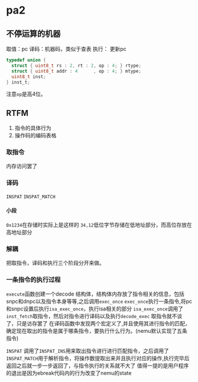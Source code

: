 # pa2
## 不停运算的机器

取值：pc
译码：机器码，类似于查表
执行：
更新pc


```c
typedef union {
  struct { uint8_t rs : 2, rt : 2, op : 4; } rtype;
  struct { uint8_t addr : 4      , op : 4; } mtype;
  uint8_t inst;
} inst_t;
```

注意`op`是高4位。

## RTFM
1. 指令的具体行为
2. 操作码的编码表格


### 取指令
内存访问罢了

### 译码
`INSPAT`
`INSPAT_MATCH`

#### 小段
`0x1234`在存储时实际上是这样的
`34,12`低位字节存储在低地址部分，而高位存放在高地址部分

### 解耦

把取指令，译码和执行三个阶段分开来做。

### 一条指令的执行过程
`execute`函数创建一个decode 结构体，结构体内存放了指令相关的信息，包括snpc和dnpc以及指令本身等等,之后调用`exec_once`
`exec_once`执行一条指令,将pc和snpc设置后执行`isa_exec_once`，执行isa相关的部分
`isa_exec_once`调用了`inst_fetch`取指令，然后对指令进行译码以及执行`decode_exec`
取指令就不谈了，只是访存罢了
在译码函数中发现两个宏定义了,并且使用其进行指令的匹配，确定现在取出的指令是属于哪条指令，要执行什么行为。(nemu默认实现了五条指令)

`INSPAT` 调用了`INSPAT_INS`用来取出指令进行进行匹配指令，之后调用了`INSPAT_MATCH`用于解析指令，将操作数提取出来并且执行对应的操作,执行完毕后返回之后就一步一步返回了，与指令执行的关系就不大了
值得一提的是用户程序的退出是因为ebreak代码内的行为改变了nemu的state

